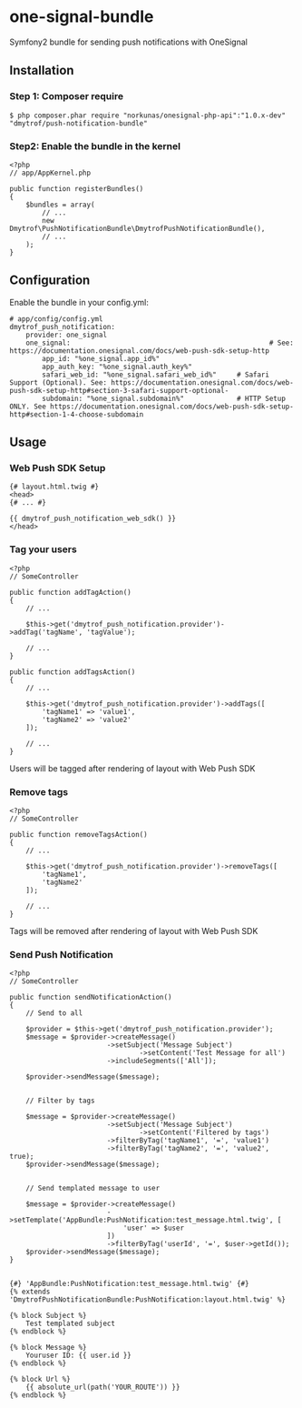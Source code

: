 # one-signal-bundle
Symfony2 bundle for sending push notifications with OneSignal

## Installation

### Step 1: Composer require

	$ php composer.phar require "norkunas/onesignal-php-api":"1.0.x-dev" "dmytrof/push-notification-bundle"

### Step2: Enable the bundle in the kernel

	<?php
	// app/AppKernel.php

	public function registerBundles()
	{
	    $bundles = array(
	        // ...
	        new Dmytrof\PushNotificationBundle\DmytrofPushNotificationBundle(),
	        // ...
	    );
	}

## Configuration

Enable the bundle in your config.yml:

    # app/config/config.yml
    dmytrof_push_notification:
	    provider: one_signal
	    one_signal:													# See: https://documentation.onesignal.com/docs/web-push-sdk-setup-http
	        app_id: "%one_signal.app_id%"
	        app_auth_key: "%one_signal.auth_key%"
	        safari_web_id: "%one_signal.safari_web_id%" 	# Safari Support (Optional). See: https://documentation.onesignal.com/docs/web-push-sdk-setup-http#section-3-safari-support-optional-
	        subdomain: "%one_signal.subdomain%"				# HTTP Setup ONLY. See https://documentation.onesignal.com/docs/web-push-sdk-setup-http#section-1-4-choose-subdomain


## Usage

### Web Push SDK Setup

	{# layout.html.twig #}
	<head>
	{# ... #}

	{{ dmytrof_push_notification_web_sdk() }}
	</head>


### Tag your users

	<?php
	// SomeController

	public function addTagAction()
	{
		// ...

		$this->get('dmytrof_push_notification.provider')->addTag('tagName', 'tagValue');

    	// ...
	}

	public function addTagsAction()
	{
		// ...

		$this->get('dmytrof_push_notification.provider')->addTags([
			'tagName1' => 'value1',
			'tagName2' => 'value2'
		]);

    	// ...
	}

Users will be tagged after rendering of layout with Web Push SDK

### Remove tags

	<?php
	// SomeController

	public function removeTagsAction()
	{
		// ...

		$this->get('dmytrof_push_notification.provider')->removeTags([
			'tagName1',
			'tagName2'
		]);

    	// ...
	}

Tags will be removed after rendering of layout with Web Push SDK

### Send Push Notification

	<?php
	// SomeController

	public function sendNotificationAction()
	{
		// Send to all

		$provider = $this->get('dmytrof_push_notification.provider');
		$message = $provider->createMessage()
                      		->setSubject('Message Subject')
									->setContent('Test Message for all')
                           	->includeSegments(['All']);

		$provider->sendMessage($message);


    	// Filter by tags

    	$message = $provider->createMessage()
                      		->setSubject('Message Subject')
									->setContent('Filtered by tags')
                           	->filterByTag('tagName1', '=', 'value1')
                           	->filterByTag('tagName2', '=', 'value2', true);
      	$provider->sendMessage($message);


		// Send templated message to user

		$message = $provider->createMessage()
                            ->setTemplate('AppBundle:PushNotification:test_message.html.twig', [
                                'user' => $user
                            ])
                            ->filterByTag('userId', '=', $user->getId());
		$provider->sendMessage($message);
	}


	{#} 'AppBundle:PushNotification:test_message.html.twig' {#}
	{% extends 'DmytrofPushNotificationBundle:PushNotification:layout.html.twig' %}

	{% block Subject %}
		Test templated subject
	{% endblock %}

	{% block Message %}
		Youruser ID: {{ user.id }}
	{% endblock %}

	{% block Url %}
		{{ absolute_url(path('YOUR_ROUTE')) }}
	{% endblock %}


